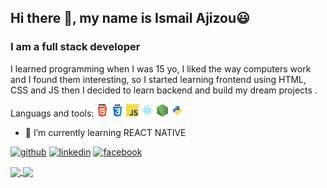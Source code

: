 ## Hi there 👋, my name is Ismail Ajizou😃
### I am a full stack developer

I learned programming when I was 15 yo, I liked the way computers work and I found them interesting, so I started learning frontend using HTML, CSS and JS then I decided to learn backend and build my dream projects .

Languags and tools:
<code><img src="https://raw.githubusercontent.com/github/explore/80688e429a7d4ef2fca1e82350fe8e3517d3494d/topics/html/html.png" width='20'></code>
<code><img src="https://raw.githubusercontent.com/github/explore/80688e429a7d4ef2fca1e82350fe8e3517d3494d/topics/css/css.png" width='20'></code>
<code><img src="https://raw.githubusercontent.com/github/explore/80688e429a7d4ef2fca1e82350fe8e3517d3494d/topics/javascript/javascript.png" width='20'></code>
<code><img src="https://raw.githubusercontent.com/github/explore/80688e429a7d4ef2fca1e82350fe8e3517d3494d/topics/react/react.png" width='20'></code>
<code><img src="https://raw.githubusercontent.com/github/explore/80688e429a7d4ef2fca1e82350fe8e3517d3494d/topics/nodejs/nodejs.png" width='20'></code>
<code><img src="https://raw.githubusercontent.com/github/explore/80688e429a7d4ef2fca1e82350fe8e3517d3494d/topics/python/python.png" width='20'></code>
- 🌱 I’m currently learning REACT NATIVE 


[<img src='https://cdn.jsdelivr.net/npm/simple-icons@3.0.1/icons/github.svg' alt='github' height='40'>](https://github.com/Ismail24A)  [<img src='https://cdn.jsdelivr.net/npm/simple-icons@3.0.1/icons/linkedin.svg' alt='linkedin' height='40'>](https://www.linkedin.com/in/ismail-ajizou-278837202/)  [<img src='https://cdn.jsdelivr.net/npm/simple-icons@3.0.1/icons/facebook.svg' alt='facebook' height='40'>](https://www.facebook.com/ismail.ajizou)  

<a href="https://github.com/Ismail24A/github-readme-stats">
  <img src="https://github-readme-stats.vercel.app/api?username=Ismail24A&show_icons=true&theme=dark" align='center' /> 
</a>

<a href="https://github.com/Ismail24A/github-readme-stats">
  <img src="https://github-readme-stats.vercel.app/api/top-langs/?username=Ismail24A&layout=compact&theme=dark" align='center' /> 
</a>
